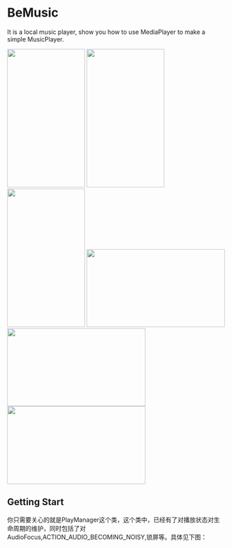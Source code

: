 # BeMusic
It is a local music player, show you how to use MediaPlayer to make a simple MusicPlayer.

<img src="https://github.com/boybeak/BeMusic/blob/master/app/play_detail.png" width="180" height="320"/>
<img src="https://github.com/boybeak/BeMusic/blob/master/app/album_list.png" width="180" height="320"/>
<img src="https://github.com/boybeak/BeMusic/blob/master/app/play_list.png" width="180" height="320"/>

<img src="https://github.com/boybeak/BeMusic/blob/master/app/play_detail_land.png" width="320" height="180"/>
<img src="https://github.com/boybeak/BeMusic/blob/master/app/album_list_land.png" width="320" height="180"/>
<img src="https://github.com/boybeak/BeMusic/blob/master/app/play_list_land.png" width="320" height="180"/>

## Getting Start
你只需要关心的就是PlayManager这个类，这个类中，已经有了对播放状态对生命周期的维护，同时包括了对AudioFocus,ACTION_AUDIO_BECOMING_NOISY,锁屏等。具体见下图：
